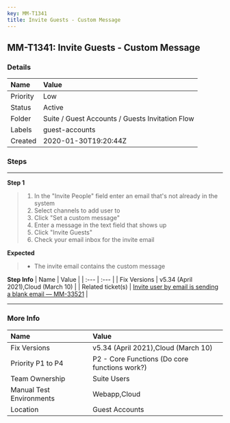 ```yaml
---
key: MM-T1341
title: Invite Guests - Custom Message
---
```


## MM-T1341: Invite Guests - Custom Message

### Details

| Name     | Value                                           |
| :------- | :---------------------------------------------- |
| Priority | Low                                             |
| Status   | Active                                          |
| Folder   | Suite / Guest Accounts / Guests Invitation Flow |
| Labels   | guest-accounts                                  |
| Created  | 2020-01-30T19:20:44Z                            |

### Steps

<hr/>

**Step 1**

> <article><ol><li>In the "Invite People" field enter an email that's not already in the system</li><li>Select channels to add user to</li><li>Click "Set a custom message"</li><li>Enter a message in the text field that shows up</li><li>Click "Invite Guests"</li><li>Check your email inbox for the invite email</li></ol></article>

**Expected**

> <article><ul><li>The invite email contains the custom message</li></ul></article>

**Step Info**
| Name | Value |
| :--- | :--- |
| Fix Versions | v5.34 (April 2021),Cloud (March 10) |
| Related ticket(s) | <a href="https://mattermost.atlassian.net/browse/MM-33521">Invite user by email is sending a blank email — MM-33521</a> |

<hr/>

### More Info

| Name                     | Value                                         |
| :----------------------- | :-------------------------------------------- |
| Fix Versions             | v5.34 (April 2021),Cloud (March 10)           |
| Priority P1 to P4        | P2 - Core Functions (Do core functions work?) |
| Team Ownership           | Suite Users                                   |
| Manual Test Environments | Webapp,Cloud                                  |
| Location                 | Guest Accounts                                |
